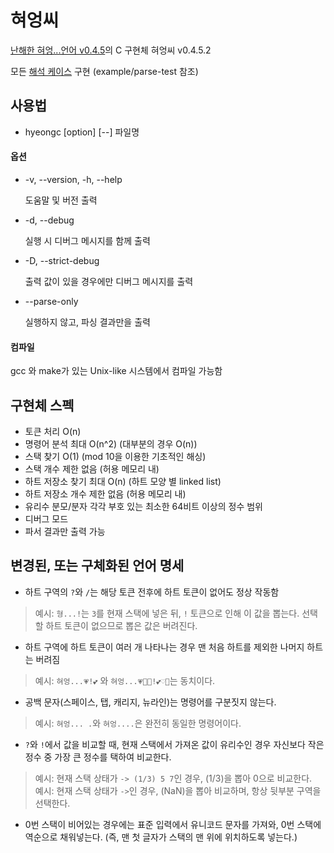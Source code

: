 혀엉씨
===========

[난해한 혀엉...언어 v0.4.5](https://gist.github.com/xnuk/d9f883ede568d97caa158255e4b4d069/dcb12c9f727a8d3cbcbd362078e165e124caadc6)의 C 구현체 혀엉씨 v0.4.5.2

모든 [해석 케이스](https://github.com/xnuk/hyeong-testcases) 구현 (example/parse-test 참조)

## 사용법
* hyeongc [option] [--] 파일명

#### 옵션
* -v, --version, -h, --help

    도움말 및 버전 출력
* -d, --debug

    실행 시 디버그 메시지를 함께 출력
* -D, --strict-debug

    출력 값이 있을 경우에만 디버그 메시지를 출력
* --parse-only

    실행하지 않고, 파싱 결과만을 출력

#### 컴파일
gcc 와 make가 있는 Unix-like 시스템에서 컴파일 가능함

## 구현체 스펙
* 토큰 처리 O(n)
* 명령어 분석 최대 O(n^2) (대부분의 경우 O(n))
* 스택 찾기 O(1) (mod 10을 이용한 기초적인 해싱)
* 스택 개수 제한 없음 (허용 메모리 내)
* 하트 저장소 찾기 최대 O(n) (하트 모양 별 linked list)
* 하트 저장소 개수 제한 없음 (허용 메모리 내)
* 유리수 분모/분자 각각 부호 있는 최소한 64비트 이상의 정수 범위
* 디버그 모드
* 파서 결과만 출력 가능

## 변경된, 또는 구체화된 언어 명세
* 하트 구역의 <code>?</code>와 <code>/</code>는 해당 토큰 전후에 하트 토큰이 없어도 정상 작동함
> 예시: <code>형...!</code>는 <code>3</code>를 현재 스택에 넣은 뒤, <code>!</code> 토큰으로 인해 이 값을 뽑는다. 선택할 하트 토큰이 없으므로 뽑은 값은 버려진다.

* 하트 구역에 하트 토큰이 여러 개 나타나는 경우 맨 처음 하트를 제외한 나머지 하트는 버려짐
> 예시: <code>혀엉...💗!💕</code> 와 <code>혀엉...💗💙💝!💕♡💜</code>는 동치이다.

* 공백 문자(스페이스, 탭, 캐리지, 뉴라인)는 명령어를 구분짓지 않는다.
> 예시: <code>혀엉... .</code>와 <code>혀엉....</code>은 완전히 동일한 명령어이다.

* <code>?</code>와 <code>!</code>에서 값을 비교할 때, 현재 스택에서 가져온 값이 유리수인 경우 자신보다 작은 정수 중 가장 큰 정수를 택하여 비교한다.
> 예시: 현재 스택 상태가 <code>-> (1/3) 5 7</code>인 경우, (1/3)을 뽑아 0으로 비교한다.  
> 예시: 현재 스택 상태가 <code>-></code>인 경우, (NaN)을 뽑아 비교하며, 항상 뒷부분 구역을 선택한다.

* 0번 스택이 비어있는 경우에는 표준 입력에서 유니코드 문자를 가져와, 0번 스택에 역순으로 채워넣는다. (즉, 맨 첫 글자가 스택의 맨 위에 위치하도록 넣는다.)
